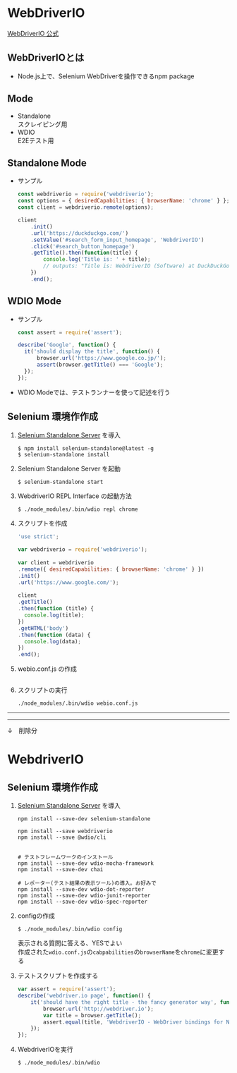 # WebDriverIO
  [WebDriverIO 公式](https://webdriver.io/)

## WebDriverIOとは
  - Node.js上で、Selenium WebDriverを操作できるnpm package

## Mode
  - Standalone  
    スクレイピング用
  - WDIO  
    E2Eテスト用

## Standalone Mode
  - サンプル  

    ```js  
    const webdriverio = require('webdriverio');
    const options = { desiredCapabilities: { browserName: 'chrome' } };
    const client = webdriverio.remote(options);
    
    client
        .init()
        .url('https://duckduckgo.com/')
        .setValue('#search_form_input_homepage', 'WebdriverIO')
        .click('#search_button_homepage')
        .getTitle().then(function(title) {
            console.log('Title is: ' + title);
            // outputs: "Title is: WebdriverIO (Software) at DuckDuckGo"
        })
        .end();
    ```  

## WDIO Mode
  - サンプル

    ```js  
    const assert = require('assert');
    
    describe('Google', function() {
      it('should display the title', function() {
          browser.url('https://www.google.co.jp/');
          assert(browser.getTitle() === 'Google');
      });  
    });
    ```  

  - WDIO Modeでは、テストランナーを使って記述を行う

## Selenium 環境作作成
  1. [Selenium Standalone Server](https://www.seleniumhq.org/download/) を導入   

      ```shell
      $ npm install selenium-standalone@latest -g
      $ selenium-standalone install
      ```
  1. Selenium Standalone Server を起動

      ```shell
      $ selenium-standalone start
      ```
  
  1. WebdriverIO REPL Interface の起動方法

      ```shell
      $ ./node_modules/.bin/wdio repl chrome
      ```

  1. スクリプトを作成  

      ```js
      'use strict';
    
      var webdriverio = require('webdriverio');
    
      var client = webdriverio
      .remote({ desiredCapabilities: { browserName: 'chrome' } })
      .init()
      .url('https://www.google.com/');
    
      client
      .getTitle()
      .then(function (title) {
        console.log(title);
      })
      .getHTML('body')
      .then(function (data) {
        console.log(data);
      })
      .end();
      ``` 

  1. webio.conf.js の作成
      ```js
      ```

  1. スクリプトの実行
      ```shell
      ./node_modules/.bin/wdio webio.conf.js
      ```

---
---

↓　削除分


# WebdriverIO
## Selenium 環境作作成
  1. [Selenium Standalone Server](https://www.seleniumhq.org/download/) を導入   

      ```shell
      npm install --save-dev selenium-standalone

      npm install --save webdriverio
      npm install --save @wdio/cli
      
      
      # テストフレームワークのインストール
      npm install --save-dev wdio-mocha-framework
      npm install --save-dev chai
      
      # レポーター(テスト結果の表示ツール)の導入。お好みで
      npm install --save-dev wdio-dot-reporter
      npm install --save-dev wdio-junit-reporter
      npm install --save-dev wdio-spec-reporter
      ```

  1. configの作成
      ```shell
      $ ./node_modules/.bin/wdio config
      ```
      表示される質問に答える、YESでよい  
      作成された`wdio.conf.js`の`cabpabilities`の`browserName`を`chrome`に変更する

  1. テストスクリプトを作成する
      ```js
      var assert = require('assert');
      describe('webdriver.io page', function() {
          it('should have the right title - the fancy generator way', function () {
              browser.url('http://webdriver.io');
              var title = browser.getTitle();
              assert.equal(title, 'WebdriverIO - WebDriver bindings for Node.js');
          });
      });
      ```

  1. WebdriverIOを実行

      ```shell
      $ ./node_modules/.bin/wdio
      ```
